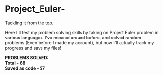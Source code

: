 # Project_Euler-
Tackling it from the top. 

Here I'll test my problem solving skills by taking on Project Euler problem in various languages. 
I've messed around before, and solved random problems (Even before I made my account), but now I'll actually track my progress and save my files!

**PROBLEMS SOLVED:**
<br>**Total - 68**
<br>**Saved as code - 57**
